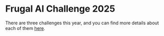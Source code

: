 # Frugal AI Challenge 2025
There are three challenges this year, and you can find more details about each of them [here](https://frugalaichallenge.org/).
